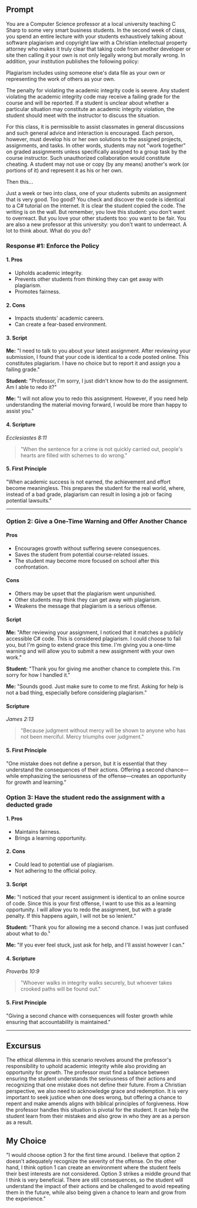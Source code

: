 ## Prompt
You are a Computer Science professor at a local university teaching C Sharp to some very smart business students. In the second week of class, you spend an entire lecture with your students exhaustively talking about software plagiarism and copyright law with a Christian intellectual property attorney who makes it truly clear that taking code from another developer or site then calling it your own is not only legally wrong but morally wrong. In addition, your institution publishes the following policy:

Plagiarism includes using someone else's data file as your own or representing the work of others as your own.

The penalty for violating the academic integrity code is severe. Any student violating the academic integrity code may receive a failing grade for the course and will be reported. If a student is unclear about whether a particular situation may constitute an academic integrity violation, the student should meet with the instructor to discuss the situation.

For this class, it is permissible to assist classmates in general discussions and such general advice and interaction is encouraged. Each person, however, must develop his or her own solutions to the assigned projects, assignments, and tasks. In other words, students may not "work together" on graded assignments unless specifically assigned to a group task by the course instructor. Such unauthorized collaboration would constitute cheating. A student may not use or copy (by any means) another's work (or portions of it) and represent it as his or her own.

Then this...

Just a week or two into class, one of your students submits an assignment that is very good. Too good? You check and discover the code is identical to a C# tutorial on the internet. It is clear the student copied the code. The writing is on the wall. But remember, you love this student: you don't want to overreact. But you love your other students too: you want to be fair. You are also a new professor at this university: you don't want to underreact. A lot to think about. What do you do?


### Response #1: Enforce the Policy
#### 1. Pros

- Upholds academic integrity.
- Prevents other students from thinking they can get away with plagiarism.
- Promotes fairness.

#### 2. Cons

- Impacts students' academic careers.
- Can create a fear-based environment.

#### 3. Script

**Me:** "I need to talk to you about your latest assignment. After reviewing your submission, I found that your code is identical to a code posted online. This constitutes plagiarism. I have no choice but to report it and assign you a failing grade."

**Student:** "Professor, I'm sorry, I just didn't know how to do the assignment. Am I able to redo it?"

**Me:** "I will not allow you to redo this assignment. However, if you need help understanding the material moving forward, I would be more than happy to assist you."

#### 4. Scripture

*Ecclesiastes 8:11*  
>"When the sentence for a crime is not quickly carried out, people's hearts are filled with schemes to do wrong."

#### 5. First Principle
"When academic success is not earned, the achievement and effort become meaningless. This prepares the student for the real world, where, instead of a bad grade, plagiarism can result in losing a job or facing potential lawsuits."

***
### Option 2: Give a One-Time Warning and Offer Another Chance
#### Pros

- Encourages growth without suffering severe consequences.
- Saves the student from potential course-related issues.
- The student may become more focused on school after this confrontation.

#### Cons

- Others may be upset that the plagiarism went unpunished. 
- Other students may think they can get away with plagiarism.
- Weakens the message that plagiarism is a serious offense.

#### Script

**Me:** "After reviewing your assignment, I noticed that it matches a publicly accessible C# code. This is considered plagiarism. I could choose to fail you, but I'm going to extend grace this time. I'm giving you a one-time warning and will allow you to submit a new assignment with your own work."

**Student:** "Thank you for giving me another chance to complete this. I'm sorry for how I handled it."

**Me:** "Sounds good. Just make sure to come to me first. Asking for help is not a bad thing, especially before considering plagiarism."

#### Scripture

*James 2:13* 
>"Because judgment without mercy will be shown to anyone who has not been merciful. Mercy triumphs over judgment."

#### 5. First Principle
"One mistake does not define a person, but it is essential that they understand the consequences of their actions. Offering a second chance—while emphasizing the seriousness of the offense—creates an opportunity for growth and learning."

### Option 3: Have the student redo the assignment with a deducted grade
#### 1. Pros

- Maintains fairness.
- Brings a learning opportunity.

#### 2. Cons

- Could lead to potential use of plagiarism.
- Not adhering to the official policy.

#### 3. Script

**Me:** "I noticed that your recent assignment is identical to an online source of code. Since this is your first offense, I want to use this as a learning opportunity. I will allow you to redo the assignment, but with a grade penalty. If this happens again, I will not be so lenient."

**Student:** "Thank you for allowing me a second chance. I was just confused about what to do."

**Me:** "If you ever feel stuck, just ask for help, and I'll assist however I can."

#### 4. Scripture

*Proverbs 10:9* 
> "Whoever walks in integrity walks securely, but whoever takes crooked paths will be found out."

#### 5. First Principle
"Giving a second chance with consequences will foster growth while ensuring that accountability is maintained."
***

## Excursus

The ethical dilemma in this scenario revolves around the professor's responsibility to uphold academic integrity while also providing an opportunity for growth. The professor must find a balance between ensuring the student understands the seriousness of their actions and recognizing that one mistake does not define their future. From a Christian perspective, we also need to acknowledge grace and redemption. It is very important to seek justice when one does wrong, but offering a chance to repent and make amends aligns with biblical principles of forgiveness. How the professor handles this situation is pivotal for the student. It can help the student learn from their mistakes and also grow in who they are as a person as a result.

## My Choice

"I would choose option 3 for the first time around. I believe that option 2 doesn't adequately recognize the severity of the offense. On the other hand, I think option 1 can create an environment where the student feels their best interests are not considered. Option 3 strikes a middle ground that I think is very beneficial. There are still consequences, so the student will understand the impact of their actions and be challenged to avoid repeating them in the future, while also being given a chance to learn and grow from the experience."